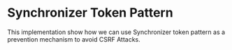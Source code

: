 # Synchronizer Token Pattern

This implementation show how we can use Synchronizer token pattern as a prevention mechanism to avoid CSRF Attacks.
